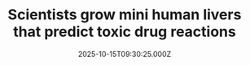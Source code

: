 ---
title: "Scientists grow mini human livers that predict toxic drug reactions"
date: 2025-10-15T09:30:25.000Z
category: Health
externalLink: "https://www.sciencedaily.com/releases/2025/10/251015032259.htm"
image: ""
excerpt: "A new human liver organoid microarray developed by Cincinnati Children’s and Roche recreates immune-driven liver injury in the lab. Built from patient-derived stem cells and immune cells, it accurately models how genetics influence drug reactions. The system replicated flucloxacillin-related toxicity seen only in people with a specific genetic variant, marking a major step toward predictive, patient-tailored drug safety testing.…"
---
